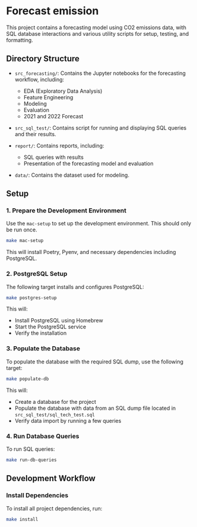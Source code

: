# Forecast emission

This project contains a forecasting model using CO2 emissions data, with SQL database interactions and various utility scripts for setup, testing, and formatting.

## Directory Structure

- `src_forecasting/`: Contains the Jupyter notebooks for the forecasting workflow, including:
  - EDA (Exploratory Data Analysis)
  - Feature Engineering
  - Modeling
  - Evaluation
  - 2021 and 2022 Forecast

- `src_sql_test/`: Contains script for running and displaying SQL queries and their results.

- `report/`: Contains reports, including:
  - SQL queries with results
  - Presentation of the forecasting model and evaluation

- `data/`: Contains the dataset used for modeling.


## Setup

### 1. Prepare the Development Environment

Use the `mac-setup` to set up the development environment. This should only be run once.

```bash
make mac-setup
```

This will install Poetry, Pyenv, and necessary dependencies including PostgreSQL.

### 2. PostgreSQL Setup

The following target installs and configures PostgreSQL:

```bash
make postgres-setup
```

This will:
- Install PostgreSQL using Homebrew
- Start the PostgreSQL service
- Verify the installation

### 3. Populate the Database

To populate the database with the required SQL dump, use the following target:

```bash
make populate-db
```

This will:
- Create a database for the project
- Populate the database with data from an SQL dump file located in `src_sql_test/sql_tech_test.sql`
- Verify data import by running a few queries

### 4. Run Database Queries

To run  SQL queries:

```bash
make run-db-queries
```


## Development Workflow

### Install Dependencies

To install all project dependencies, run:

```bash
make install
```
